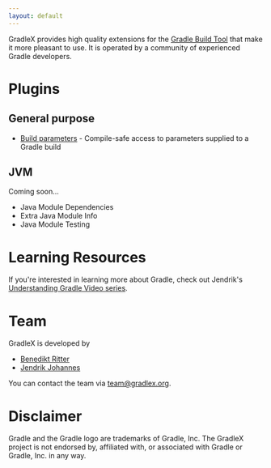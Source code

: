 ```yaml
---
layout: default
---
```


GradleX provides high quality extensions for the [Gradle Build Tool](https://gradle.org) that make it more pleasant to use.
It is operated by a community of experienced Gradle developers.

# Plugins

## General purpose

* [Build parameters](https://github.com/gradlex-org/build-parameters) - Compile-safe access to parameters supplied to a Gradle build

## JVM

Coming soon...

* Java Module Dependencies
* Extra Java Module Info
* Java Module Testing

# Learning Resources

If you're interested in learning more about Gradle, check out Jendrik's [Understanding Gradle Video series](https://www.youtube.com/playlist?list=PLWQK2ZdV4Yl2k2OmC_gsjDpdIBTN0qqkE).

# Team

GradleX is developed by 

* [Benedikt Ritter](https://github.com/britter)
* [Jendrik Johannes](https://github.com/jjohannes)

You can contact the team via [team@gradlex.org](mailto:team@gradlex.org).

# Disclaimer

Gradle and the Gradle logo are trademarks of Gradle, Inc.
The GradleX project is not endorsed by, affiliated with, or associated with Gradle or Gradle, Inc. in any way.
